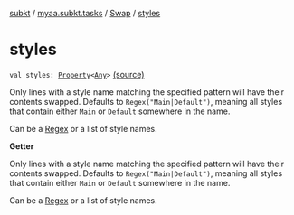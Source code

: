 [subkt](../../index.md) / [myaa.subkt.tasks](../index.md) / [Swap](index.md) / [styles](./styles.md)

# styles

`val styles: `[`Property`](https://docs.gradle.org/current/javadoc/org/gradle/api/provider/Property.html)`<`[`Any`](https://kotlinlang.org/api/latest/jvm/stdlib/kotlin/-any/index.html)`>` [(source)](https://github.com/Myaamori/SubKt/blob/master/src/main/kotlin/myaa/subkt/tasks/asstasks.kt#L461)

Only lines with a style name matching the specified pattern will have their contents swapped.
Defaults to `Regex("Main|Default")`, meaning all styles that contain
either `Main` or `Default` somewhere in the name.

Can be a [Regex](https://kotlinlang.org/api/latest/jvm/stdlib/kotlin.text/-regex/index.html) or a list of style names.

**Getter**

Only lines with a style name matching the specified pattern will have their contents swapped.
Defaults to `Regex("Main|Default")`, meaning all styles that contain
either `Main` or `Default` somewhere in the name.

Can be a [Regex](https://kotlinlang.org/api/latest/jvm/stdlib/kotlin.text/-regex/index.html) or a list of style names.

